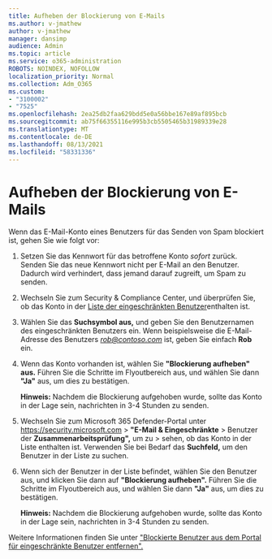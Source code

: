 ```yaml
---
title: Aufheben der Blockierung von E-Mails
ms.author: v-jmathew
author: v-jmathew
manager: dansimp
audience: Admin
ms.topic: article
ms.service: o365-administration
ROBOTS: NOINDEX, NOFOLLOW
localization_priority: Normal
ms.collection: Adm_O365
ms.custom:
- "3100002"
- "7525"
ms.openlocfilehash: 2ea25db2faa629bdd5e0a56bbe167e89af895bcb
ms.sourcegitcommit: ab75f66355116e995b3cb5505465b31989339e28
ms.translationtype: MT
ms.contentlocale: de-DE
ms.lasthandoff: 08/13/2021
ms.locfileid: "58331336"
---
```

# <a name="unblock-email"></a>Aufheben der Blockierung von E-Mails

Wenn das E-Mail-Konto eines Benutzers für das Senden von Spam blockiert ist, gehen Sie wie folgt vor:

1. Setzen Sie das Kennwort für das betroffene Konto *sofort* zurück. Senden Sie das neue Kennwort nicht per E-Mail an den Benutzer. Dadurch wird verhindert, dass jemand darauf zugreift, um Spam zu senden.
2. Wechseln Sie zum Security & Compliance Center, und überprüfen Sie, ob das Konto in der [Liste der eingeschränkten Benutzer](https://protection.office.com/#/restrictedusers)enthalten ist.
3. Wählen Sie das **Suchsymbol aus,** und geben Sie den Benutzernamen des eingeschränkten Benutzers ein. Wenn beispielsweise die E-Mail-Adresse des Benutzers *rob@contoso.com* ist, geben Sie einfach **Rob** ein.
4. Wenn das Konto vorhanden ist, wählen Sie **"Blockierung aufheben" aus.** Führen Sie die Schritte im Flyoutbereich aus, und wählen Sie dann **"Ja"** aus, um dies zu bestätigen.  
    
    **Hinweis:** Nachdem die Blockierung aufgehoben wurde, sollte das Konto in der Lage sein, nachrichten in 3-4 Stunden zu senden.
2. Wechseln Sie zum Microsoft 365 Defender-Portal unter <https://security.microsoft.com> \> **"E-Mail & Eingeschränkte** \> Benutzer der **Zusammenarbeitsprüfung",** um zu \> sehen, ob das Konto in der Liste enthalten ist.  Verwenden Sie bei Bedarf das **Suchfeld,** um den Benutzer in der Liste zu suchen.
3. Wenn sich der Benutzer in der Liste befindet, wählen Sie den Benutzer aus, und klicken Sie dann auf **"Blockierung aufheben".** Führen Sie die Schritte im Flyoutbereich aus, und wählen Sie dann **"Ja"** aus, um dies zu bestätigen.

   **Hinweis:** Nachdem die Blockierung aufgehoben wurde, sollte das Konto in der Lage sein, nachrichten in 3-4 Stunden zu senden.

Weitere Informationen finden Sie unter ["Blockierte Benutzer aus dem Portal für eingeschränkte Benutzer entfernen".](https://docs.microsoft.com/microsoft-365/security/office-365-security/removing-user-from-restricted-users-portal-after-spam)
